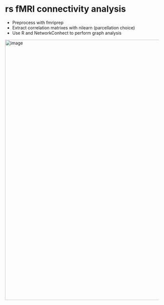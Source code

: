 # rs fMRI connectivity analysis

- Preprocess with fmriprep
- Extract correlation matrixes with nilearn (parcellation choice)
- Use R and NetworkConhect to perform graph analysis



<img width="852" alt="image" src="https://github.com/FRramon/fmri_pipeline/assets/109392345/e7c89287-0a78-4085-9af2-5889c5d2fcb5">
